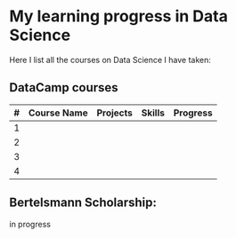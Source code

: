 # My learning progress in Data Science 

Here I list all the courses on Data Science I have taken: 

## DataCamp courses


| #  | Course Name  |  Projects | Skills  | Progress  |
|---|---|---|---|---|
| 1 |   |   |   |   |
| 2 |   |   |   |   |
| 3 |   |   |   |   |
| 4 |   |   |   |   |


## Bertelsmann Scholarship: 

in progress

